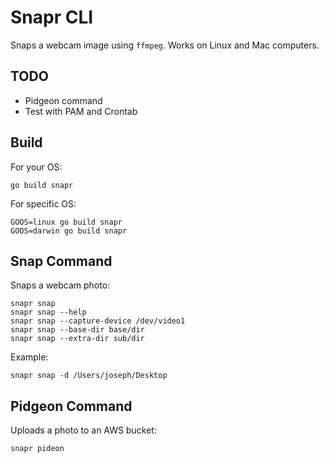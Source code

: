 
# Snapr CLI

Snaps a webcam image using `ffmpeg`.
Works on Linux and Mac computers.

## TODO

- Pidgeon command
- Test with PAM and Crontab

## Build

For your OS:
```
go build snapr
```

For specific OS:
```
GOOS=linux go build snapr
GOOS=darwin go build snapr
```

## Snap Command

Snaps a webcam photo:
```
snapr snap
snapr snap --help
snapr snap --capture-device /dev/video1
snapr snap --base-dir base/dir
snapr snap --extra-dir sub/dir
```

Example:
```
snapr snap -d /Users/joseph/Desktop
```

## Pidgeon Command

Uploads a photo to an AWS bucket:
```
snapr pideon
```